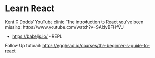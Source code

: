# Learn React

Kent C Dodds' YouTube clinic `The introduction to React you've been missing: 
https://www.youtube.com/watch?v=SAIdyBFHfVU

- https://babeljs.io/ - REPL

Follow Up tutorail: https://egghead.io/courses/the-beginner-s-guide-to-react

